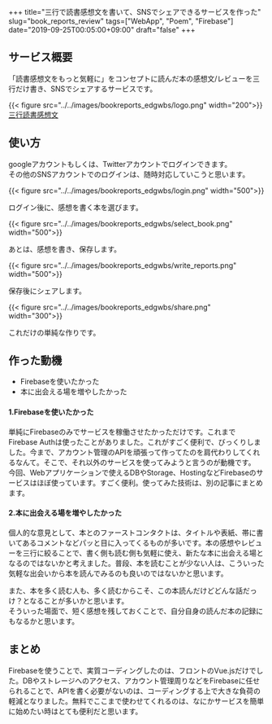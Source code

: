 +++
title="三行で読書感想文を書いて、SNSでシェアできるサービスを作った"
slug="book_reports_review"
tags=["WebApp", "Poem", "Firebase"]
date="2019-09-25T00:05:00+09:00"
draft="false"
+++

## サービス概要
「読書感想文をもっと気軽に」をコンセプトに読んだ本の感想文/レビューを三行だけ書き、SNSでシェアするサービスです。

{{< figure src="../../images/bookreports_edgwbs/logo.png" width="200">}}
[三行読書感想文](https://bookreports.edgwbs.net)

## 使い方
googleアカウントもしくは、Twitterアカウントでログインできます。  
その他のSNSアカウントでのログインは、随時対応していこうと思います。  

{{< figure src="../../images/bookreports_edgwbs/login.png" width="500">}}

ログイン後に、感想を書く本を選びます。

{{< figure src="../../images/bookreports_edgwbs/select_book.png" width="500">}}

あとは、感想を書き、保存します。

{{< figure src="../../images/bookreports_edgwbs/write_reports.png" width="500">}}

保存後にシェアします。

{{< figure src="../../images/bookreports_edgwbs/share.png" width="300">}}

これだけの単純な作りです。

## 作った動機
- Firebaseを使いたかった
- 本に出会える場を増やしたかった

#### 1.Firebaseを使いたかった
単純にFirebaseのみでサービスを稼働させたかっただけです。これまでFirebase Authは使ったことがありました。これがすごく便利で、びっくりしました。今まで、アカウント管理のAPIを頑張って作ってたのを肩代わりしてくれるなんて。そこで、それ以外のサービスを使ってみようと言うのが動機です。  
今回、Webアプリケーションで使えるDBやStorage、HostingなどFirebaseのサービスはほぼ使っています。すごく便利。使ってみた技術は、別の記事にまとめます。  

#### 2.本に出会える場を増やしたかった
個人的な意見として、本とのファーストコンタクトは、タイトルや表紙、帯に書いてあるコメントなどパッと目に入ってくるものが多いです。本の感想やレビューを三行に絞ることで、書く側も読む側も気軽に使え、新たな本に出会える場となるのではないかと考えました。普段、本を読むことが少ない人は、こういった気軽な出会いから本を読んでみるのも良いのではないかと思います。  

また、本を多く読む人も、多く読むからこそ、この本読んだけどどんな話だっけ？となることが多いかと思います。  
そういった場面で、短く感想を残しておくことで、自分自身の読んだ本の記録にもなるかと思います。  

## まとめ
Firebaseを使うことで、実質コーディングしたのは、フロントのVue.jsだけでした。DBやストレージへのアクセス、アカウント管理周りなどをFirebaseに任せられることで、APIを書く必要がないのは、コーディングする上で大きな負荷の軽減となりました。無料でここまで使わせてくれるのは、なにかサービスを簡単に始めたい時はとても便利だと思います。



